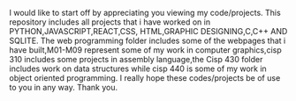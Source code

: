 
I would like to start off by appreciating you viewing my code/projects. This repository includes all projects that i have worked on in PYTHON,JAVASCRIPT,REACT,CSS,
HTML,GRAPHIC DESIGNING,C,C++ AND SQLITE. The web programming folder includes some of the webpages that i have built,M01-M09 represent some of my work in computer 
graphics,cisp 310 includes some projects in assembly language,the Cisp 430 folder includes work on data structures while cisp 440 is 
some of my work in object oriented programming. I really hope these codes/projects be of use to you in any way. Thank you.
